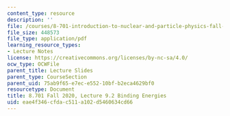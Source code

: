 ```yaml
---
content_type: resource
description: ''
file: /courses/8-701-introduction-to-nuclear-and-particle-physics-fall-2020/eae4f346cfdac511a102d5460634cd66_MIT8_701f20_lec9.2.pdf
file_size: 448573
file_type: application/pdf
learning_resource_types:
- Lecture Notes
license: https://creativecommons.org/licenses/by-nc-sa/4.0/
ocw_type: OCWFile
parent_title: Lecture Slides
parent_type: CourseSection
parent_uid: 75ab9f65-e7ec-e552-10bf-b2eca4629bf0
resourcetype: Document
title: 8.701 Fall 2020, Lecture 9.2 Binding Energies
uid: eae4f346-cfda-c511-a102-d5460634cd66
---
```

